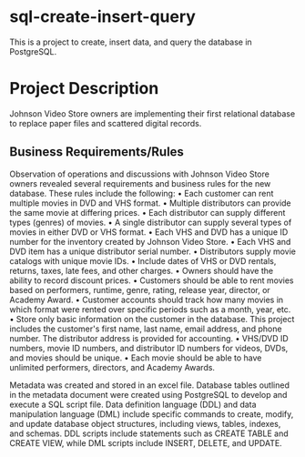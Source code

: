 # sql-create-insert-query
This is a project to create, insert data, and query the database in PostgreSQL.

# Project Description
Johnson Video Store owners are implementing their first relational database to replace paper files and scattered digital records. 

## Business Requirements/Rules
Observation of operations and discussions with Johnson Video Store owners revealed several requirements and business rules for the new database. These rules include the following:
•	Each customer can rent multiple movies in DVD and VHS format.
•	Multiple distributors can provide the same movie at differing prices.
•	Each distributor can supply different types (genres) of movies.
•	A single distributor can supply several types of movies in either DVD or VHS format.
•	Each VHS and DVD has a unique ID number for the inventory created by Johnson Video Store.
•	Each VHS and DVD item has a unique distributor serial number.
•	Distributors supply movie catalogs with unique movie IDs.
•	Include dates of VHS or DVD rentals, returns, taxes, late fees, and other charges. 
•	Owners should have the ability to record discount prices.
•	Customers should be able to rent movies based on performers, runtime, genre, rating, release year, director, or Academy Award.
•	Customer accounts should track how many movies in which format were rented over specific periods such as a month, year, etc. 
•	Store only basic information on the customer in the database. This project includes the customer's first name, last name, email address, and phone number. The distributor address is provided for accounting. 
•	VHS/DVD ID numbers, movie ID numbers, and distributor ID numbers for videos, DVDs, and movies should be unique. 
•	Each movie should be able to have unlimited performers, directors, and Academy Awards. 

Metadata was created and stored in an excel file. Database tables outlined in the metadata document were created using PostgreSQL to develop and execute a SQL script file. Data definition language (DDL) and data manipulation language (DML) include specific commands to create, modify, and update database object structures, including views, tables, indexes, and schemas. DDL scripts include statements such as CREATE TABLE and CREATE VIEW, while DML scripts include INSERT, DELETE, and UPDATE.
